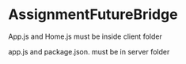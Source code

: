 # AssignmentFutureBridge

App.js and Home.js must be inside client folder

app.js and package.json. must be in server folder
